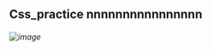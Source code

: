 ## Css_practice nnnnnnnnnnnnnnnn
###### ![image](https://github.com/user-attachments/assets/846b2cf8-bba1-47d6-b679-d74dc75951ce) 

